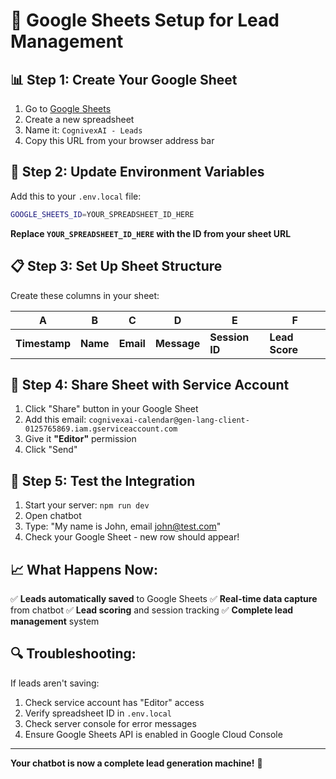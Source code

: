 # 🚀 Google Sheets Setup for Lead Management

## 📊 **Step 1: Create Your Google Sheet**

1. Go to [Google Sheets](https://sheets.google.com)
2. Create a new spreadsheet
3. Name it: `CognivexAI - Leads`
4. Copy this URL from your browser address bar

## 🔧 **Step 2: Update Environment Variables**

Add this to your `.env.local` file:
```bash
GOOGLE_SHEETS_ID=YOUR_SPREADSHEET_ID_HERE
```

**Replace `YOUR_SPREADSHEET_ID_HERE` with the ID from your sheet URL**

## 📋 **Step 3: Set Up Sheet Structure**

Create these columns in your sheet:

| A | B | C | D | E | F |
|---|---|---|---|---|---|
| **Timestamp** | **Name** | **Email** | **Message** | **Session ID** | **Lead Score** |

## 🔐 **Step 4: Share Sheet with Service Account**

1. Click "Share" button in your Google Sheet
2. Add this email: `cognivexai-calendar@gen-lang-client-0125765869.iam.gserviceaccount.com`
3. Give it **"Editor"** permission
4. Click "Send"

## 🧪 **Step 5: Test the Integration**

1. Start your server: `npm run dev`
2. Open chatbot
3. Type: "My name is John, email john@test.com"
4. Check your Google Sheet - new row should appear!

## 📈 **What Happens Now:**

✅ **Leads automatically saved** to Google Sheets
✅ **Real-time data capture** from chatbot
✅ **Lead scoring** and session tracking
✅ **Complete lead management** system

## 🔍 **Troubleshooting:**

If leads aren't saving:
1. Check service account has "Editor" access
2. Verify spreadsheet ID in `.env.local`
3. Check server console for error messages
4. Ensure Google Sheets API is enabled in Google Cloud Console

---

**Your chatbot is now a complete lead generation machine!** 🎯





